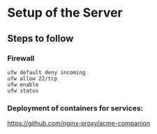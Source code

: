 # Setup of the Server

## Steps to follow 

### Firewall

```
ufw default deny incoming
ufw allow 22/tcp
ufw enable
ufw status
```

### Deployment of containers for services:

https://github.com/nginx-proxy/acme-companion
